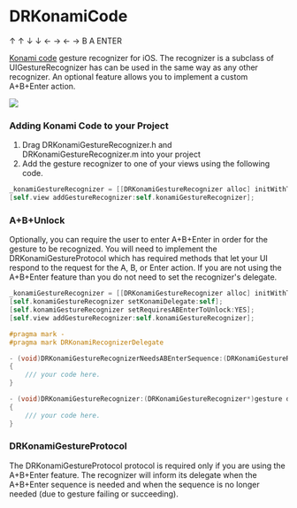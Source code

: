 DRKonamiCode
============

↑ ↑ ↓ ↓ ← → ← → B A ENTER

[Konami code](http://en.wikipedia.org/wiki/Konami_Code) gesture recognizer for iOS. The recognizer is a subclass of UIGestureRecognizer has can be used in the same way as any other recognizer. An optional feature allows you to implement a custom A+B+Enter action.

![](http://grab.by/fbga)

### Adding Konami Code to your Project ###

1. Drag DRKonamiGestureRecognizer.h and DRKonamiGestureRecognizer.m into your project
2. Add the gesture recognizer to one of your views using the following code.

```objective-c
_konamiGestureRecognizer = [[DRKonamiGestureRecognizer alloc] initWithTarget:self action:@selector(_konamiGestureRecognized:)];
[self.view addGestureRecognizer:self.konamiGestureRecognizer];
```

### A+B+Unlock ###

Optionally, you can require the user to enter A+B+Enter in order for the gesture to be recognized. You will need to implement the DRKonamiGestureProtocol which has required methods that let your UI respond to the request for the A, B, or Enter action. If you are not using the A+B+Enter feature than you do not need to set the recognizer's delegate.


```objective-c
_konamiGestureRecognizer = [[DRKonamiGestureRecognizer alloc] initWithTarget:self action:@selector(_konamiGestureRecognized:)];
[self.konamiGestureRecognizer setKonamiDelegate:self];
[self.konamiGestureRecognizer setRequiresABEnterToUnlock:YES];
[self.view addGestureRecognizer:self.konamiGestureRecognizer];

#pragma mark -
#pragma mark DRKonamiRecognizerDelegate

- (void)DRKonamiGestureRecognizerNeedsABEnterSequence:(DRKonamiGestureRecognizer*)gesture
{
	/// your code here. 
}

- (void)DRKonamiGestureRecognizer:(DRKonamiGestureRecognizer*)gesture didFinishNeedingABEnterSequenceWithError:(BOOL)error
{
	/// your code here.
}
```

### DRKonamiGestureProtocol ###

The DRKonamiGestureProtocol protocol is required only if you are using the A+B+Enter feature. The recognizer will inform its delegate when the A+B+Enter sequence is needed and when the sequence is no longer needed (due to gesture failing or succeeding).